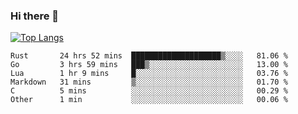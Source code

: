 ### Hi there 👋

<!--
**3Xpl0it3r/3Xpl0it3r** is a ✨ _special_ ✨ repository because its `README.md` (this file) appears on your GitHub profile.

Here are some ideas to get you started:

- 🔭 I’m currently working on ...
- 🌱 I’m currently learning ...
- 👯 I’m looking to collaborate on ...
- 🤔 I’m looking for help with ...
- 💬 Ask me about ...
- 📫 How to reach me: ...
- 😄 Pronouns: ...
- ⚡ Fun fact: ...
-->


[![Top Langs](https://github-readme-stats.vercel.app/api/top-langs/?username=3Xpl0it3r&layout=compact)](https://github.com/3Xpl0it3r/3Xpl0it3r)

<!--START_SECTION:waka-->

```text
Rust       24 hrs 52 mins  ████████████████████▒░░░░   81.06 %
Go         3 hrs 59 mins   ███▒░░░░░░░░░░░░░░░░░░░░░   13.00 %
Lua        1 hr 9 mins     █░░░░░░░░░░░░░░░░░░░░░░░░   03.76 %
Markdown   31 mins         ▒░░░░░░░░░░░░░░░░░░░░░░░░   01.70 %
C          5 mins          ░░░░░░░░░░░░░░░░░░░░░░░░░   00.29 %
Other      1 min           ░░░░░░░░░░░░░░░░░░░░░░░░░   00.06 %
```

<!--END_SECTION:waka-->
